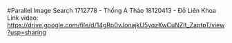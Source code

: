 #Parallel Image Search
1712778 - Thống A Thảo
18120413 - Đỗ Liên Khoa
Link video: https://drive.google.com/file/d/14gRp0vJonajkU5yqzKwCuNZIt_ZaptpT/view?usp=sharing
